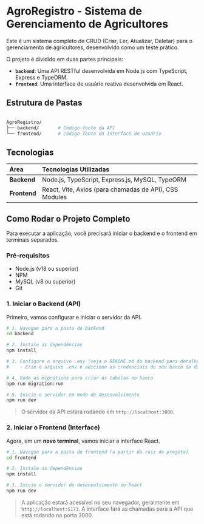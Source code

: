 # AgroRegistro - Sistema de Gerenciamento de Agricultores

Este é um sistema completo de CRUD (Criar, Ler, Atualizar, Deletar) para o gerenciamento de agricultores, desenvolvido como um teste prático.

O projeto é dividido em duas partes principais:

* **`backend`**: Uma API RESTful desenvolvida em Node.js com TypeScript, Express e TypeORM.
* **`frontend`**: Uma interface de usuário reativa desenvolvida em React.

## Estrutura de Pastas

```bash

AgroRegistro/
├── backend/       # Código-fonte da API
└── frontend/      # Código-fonte da Interface do Usuário

```

## Tecnologias

| Área      | Tecnologias Utilizadas                                |
| :-------- | :---------------------------------------------------- |
| **Backend** | Node.js, TypeScript, Express.js, MySQL, TypeORM       |
| **Frontend**| React, Vite, Axios (para chamadas de API), CSS Modules|

## Como Rodar o Projeto Completo

Para executar a aplicação, você precisará iniciar o backend e o frontend em terminais separados.

### Pré-requisitos
* Node.js (v18 ou superior)
* NPM
* MySQL (v8 ou superior)
* Git

### 1. Iniciar o Backend (API)

Primeiro, vamos configurar e iniciar o servidor da API.

```bash
# 1. Navegue para a pasta do backend
cd backend

# 2. Instale as dependências
npm install

# 3. Configure o arquivo .env (veja o README.md do backend para detalhes)
#    - Crie o arquivo .env e adicione as credenciais do seu banco de dados.

# 4. Rode as migrations para criar as tabelas no banco
npm run migration:run

# 5. Inicie o servidor em modo de desenvolvimento
npm run dev
```

> O servidor da API estará rodando em `http://localhost:3000`.

### 2. Iniciar o Frontend (Interface)

Agora, em um **novo terminal**, vamos iniciar a interface React.

```bash
# 1. Navegue para a pasta do frontend (a partir da raiz do projeto)
cd frontend

# 2. Instale as dependências
npm install

# 3. Inicie o servidor de desenvolvimento do React
npm run dev

```

> A aplicação estará acessível no seu navegador, geralmente em `http://localhost:5173`. A interface fará as chamadas para a API que está rodando na porta 3000.
